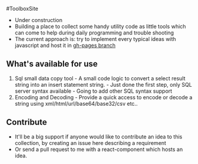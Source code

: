 #ToolboxSite
  - Under construction
  - Building a place to collect some handy utility code as little tools which can come to help during daily programming and trouble shooting
  - The current approach is: try to implement every typical ideas with javascript and host it in [gh-pages branch](https://djsxp.github.io/ToolboxSite/)

## What's available for use
  1. Sql small data copy tool
    - A small code logic to convert a select result string into an insert statement string.
    - Just done the first step, only SQL server syntax available
    - Going to add other SQL syntax support
  2. Encoding and Decoding
    - Provide a quick access to encode or decode a string using xml/html/url/base64/base32/csv etc..

## Contribute
   - It'll be a big support if anyone would like to contribute an idea to this collection, by creating an issue here describing a requirement
   - Or send a pull request to me with a react-component which hosts an idea.
